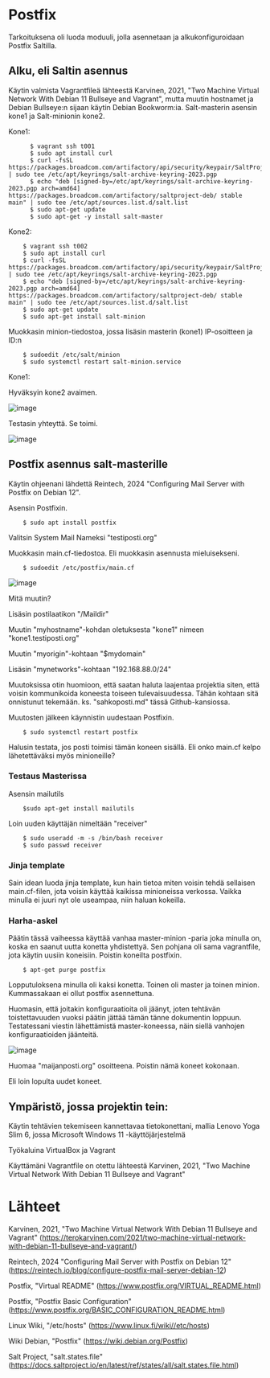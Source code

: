 
# Postfix

Tarkoituksena oli luoda moduuli, jolla asennetaan ja alkukonfiguroidaan Postfix Saltilla.



## Alku, eli Saltin asennus

Käytin valmista Vagrantfileä lähteestä Karvinen, 2021, "Two Machine Virtual Network With Debian 11 Bullseye and Vagrant", mutta muutin hostnamet ja Debian Bullseye:n sijaan käytin Debian Bookworm:ia. Salt-masterin asensin kone1 ja Salt-minionin kone2.

Kone1:
          
          $ vagrant ssh t001
          $ sudo apt install curl
          $ curl -fsSL https://packages.broadcom.com/artifactory/api/security/keypair/SaltProjectKey/public | sudo tee /etc/apt/keyrings/salt-archive-keyring-2023.pgp
          $ echo "deb [signed-by=/etc/apt/keyrings/salt-archive-keyring-2023.pgp arch=amd64] https://packages.broadcom.com/artifactory/saltproject-deb/ stable main" | sudo tee /etc/apt/sources.list.d/salt.list
          $ sudo apt-get update
          $ sudo apt-get -y install salt-master



Kone2:

        $ vagrant ssh t002
        $ sudo apt install curl
        $ curl -fsSL https://packages.broadcom.com/artifactory/api/security/keypair/SaltProjectKey/public | sudo tee /etc/apt/keyrings/salt-archive-keyring-2023.pgp
        $ echo "deb [signed-by=/etc/apt/keyrings/salt-archive-keyring-2023.pgp arch=amd64] https://packages.broadcom.com/artifactory/saltproject-deb/ stable main" | sudo tee /etc/apt/sources.list.d/salt.list
        $ sudo apt-get update
        $ sudo apt-get install salt-minion


Muokkasin minion-tiedostoa, jossa lisäsin masterin (kone1) IP-osoitteen ja ID:n

        $ sudoedit /etc/salt/minion
        $ sudo systemctl restart salt-minion.service

Kone1:

Hyväksyin kone2 avaimen.

![image](https://github.com/user-attachments/assets/05973cc8-e300-4265-81a6-f57f0760b1de)

Testasin yhteyttä. Se toimi.

![image](https://github.com/user-attachments/assets/d92dba1a-625c-4458-aa07-0d62f1847a29)


## Postfix asennus salt-masterille

Käytin ohjeenani lähdettä Reintech, 2024 "Configuring Mail Server with Postfix on Debian 12".

Asensin Postfixin.

        $ sudo apt install postfix

Valitsin System Mail Nameksi "testiposti.org"

Muokkasin main.cf-tiedostoa. Eli muokkasin asennusta mieluisekseni.

        $ sudoedit /etc/postfix/main.cf


![image](https://github.com/user-attachments/assets/442d1753-8ba1-48c5-aabf-7217fa03c69b)

Mitä muutin?

Lisäsin postilaatikon "/Maildir"

Muutin "myhostname"-kohdan oletuksesta "kone1" nimeen "kone1.testiposti.org"

Muutin "myorigin"-kohtaan "$mydomain"

Lisäsin "mynetworks"-kohtaan "192.168.88.0/24"

Muutoksissa otin huomioon, että saatan haluta laajentaa projektia siten, että voisin kommunikoida koneesta toiseen tulevaisuudessa. Tähän kohtaan sitä onnistunut tekemään. ks. "sahkoposti.md" tässä Github-kansiossa.

Muutosten jälkeen käynnistin uudestaan Postfixin.

        
        $ sudo systemctl restart postfix

Halusin testata, jos posti toimisi tämän koneen sisällä. Eli onko main.cf kelpo lähetettäväksi myös minioneille?


### Testaus Masterissa

Asensin mailutils

        $sudo apt-get install mailutils

Loin uuden käyttäjän nimeltään "receiver"

        $ sudo useradd -m -s /bin/bash receiver
        $ sudo passwd receiver







### Jinja template

Sain idean luoda jinja template, kun hain tietoa miten voisin tehdä sellaisen main.cf-filen, jota voisin käyttää kaikissa minioneissa verkossa. Vaikka minulla ei juuri nyt ole useampaa, niin haluan kokeilla.






### Harha-askel

Päätin tässä vaiheessa käyttää vanhaa master-minion -paria joka minulla on, koska en saanut uutta konetta yhdistettyä. Sen pohjana oli sama vagrantfile, jota käytin uusiin koneisiin. Poistin koneilta postfixin.

        $ apt-get purge postfix

Lopputuloksena minulla oli kaksi konetta. Toinen oli master ja toinen minion. Kummassakaan ei ollut postfix asennettuna. 

Huomasin, että joitakin konfiguraatioita oli jäänyt, joten tehtävän toistettavuuden vuoksi päätin jättää tämän tänne dokumentin loppuun. Testatessani viestin lähettämistä master-koneessa, näin siellä vanhojen konfiguraatioiden jäänteitä.

![image](https://github.com/user-attachments/assets/77074d42-8761-4a56-9679-8456aa8ebd77)

Huomaa "maijanposti.org" osoitteena. Poistin nämä koneet kokonaan.


Eli loin lopulta uudet koneet. 
















## Ympäristö, jossa projektin tein:

Käytin tehtävien tekemiseen kannettavaa tietokonettani, mallia Lenovo Yoga Slim 6, jossa Microsoft Windows 11 -käyttöjärjestelmä

Työkaluina VirtualBox ja Vagrant

Käyttämäni Vagrantfile on otettu lähteestä Karvinen, 2021, "Two Machine Virtual Network With Debian 11 Bullseye and Vagrant"


# Lähteet

Karvinen, 2021, "Two Machine Virtual Network With Debian 11 Bullseye and Vagrant" (https://terokarvinen.com/2021/two-machine-virtual-network-with-debian-11-bullseye-and-vagrant/)

Reintech, 2024 "Configuring Mail Server with Postfix on Debian 12" (https://reintech.io/blog/configure-postfix-mail-server-debian-12)

Postfix, "Virtual README" (https://www.postfix.org/VIRTUAL_README.html)

Postfix, "Postfix Basic Configuration" (https://www.postfix.org/BASIC_CONFIGURATION_README.html)

Linux Wiki, "/etc/hosts" (https://www.linux.fi/wiki//etc/hosts)

Wiki Debian, "Postfix" (https://wiki.debian.org/Postfix)

Salt Project, "salt.states.file" (https://docs.saltproject.io/en/latest/ref/states/all/salt.states.file.html)
